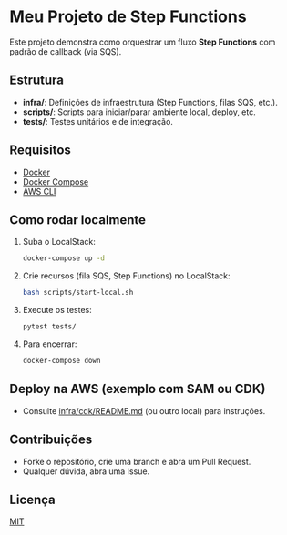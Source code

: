 # Meu Projeto de Step Functions

Este projeto demonstra como orquestrar um fluxo **Step Functions** com padrão de callback (via SQS).

## Estrutura
- **infra/**: Definições de infraestrutura (Step Functions, filas SQS, etc.).
- **scripts/**: Scripts para iniciar/parar ambiente local, deploy, etc.
- **tests/**: Testes unitários e de integração.

## Requisitos
- [Docker](https://docs.docker.com/engine/install/)
- [Docker Compose](https://docs.docker.com/compose/install/)
- [AWS CLI](https://docs.aws.amazon.com/cli/latest/userguide/cli-chap-install.html)

## Como rodar localmente
1. Suba o LocalStack:
    ```bash
    docker-compose up -d
    ```
2. Crie recursos (fila SQS, Step Functions) no LocalStack:
    ```bash
    bash scripts/start-local.sh
    ```
3. Execute os testes:
    ```bash
    pytest tests/
    ```
4. Para encerrar:
    ```bash
    docker-compose down
    ```

## Deploy na AWS (exemplo com SAM ou CDK)
- Consulte [infra/cdk/README.md](infra/cdk/README.md) (ou outro local) para instruções.

## Contribuições
- Forke o repositório, crie uma branch e abra um Pull Request.
- Qualquer dúvida, abra uma Issue.

## Licença
[MIT](LICENSE)



